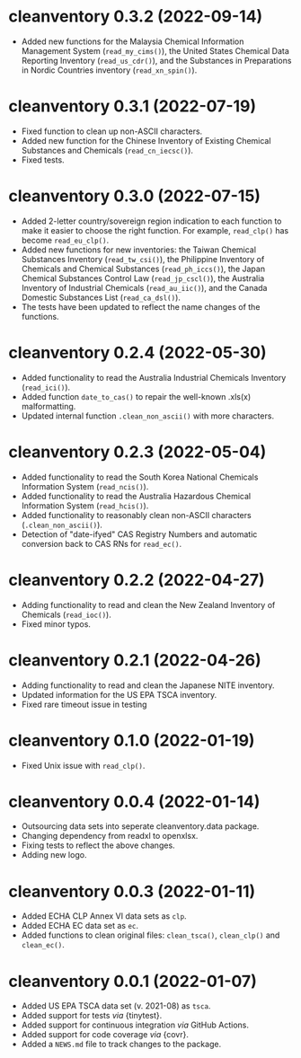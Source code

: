 # cleanventory 0.3.2 (2022-09-14) 

* Added new functions for the Malaysia Chemical Information Management System 
  (`read_my_cims()`), the United States Chemical Data Reporting Inventory 
  (`read_us_cdr()`), and the Substances in Preparations in Nordic Countries 
  inventory (`read_xn_spin()`). 

# cleanventory 0.3.1 (2022-07-19)

* Fixed function to clean up non-ASCII characters. 
* Added new function for the Chinese Inventory of Existing Chemical Substances 
  and Chemicals (`read_cn_iecsc()`). 
* Fixed tests. 

# cleanventory 0.3.0 (2022-07-15)

* Added 2-letter country/sovereign region indication to each function to make it
  easier to choose the right function. For example, `read_clp()` has become
  `read_eu_clp()`.
* Added new functions for new inventories: the Taiwan Chemical Substances 
  Inventory (`read_tw_csi()`), the Philippine Inventory of Chemicals and 
  Chemical Substances (`read_ph_iccs()`), the Japan Chemical Substances Control 
  Law (`read_jp_cscl()`), the Australia Inventory of Industrial Chemicals 
  (`read_au_iic()`), and the Canada Domestic Substances List (`read_ca_dsl()`).
* The tests have been updated to reflect the name changes of the functions. 

# cleanventory 0.2.4 (2022-05-30)

* Added functionality to read the Australia Industrial Chemicals Inventory 
  (`read_ici()`). 
* Added function `date_to_cas()` to repair the well-known .xls(x) 
  malformatting.
* Updated internal function `.clean_non_ascii()` with more characters. 

# cleanventory 0.2.3 (2022-05-04)

* Added functionality to read the South Korea National Chemicals Information 
  System (`read_ncis()`).
* Added functionality to read the Australia Hazardous Chemical Information 
  System (`read_hcis()`).
* Added functionality to reasonably clean non-ASCII characters 
  (`.clean_non_ascii()`).
* Detection of "date-ifyed" CAS Registry Numbers and automatic conversion back
  to CAS RNs for `read_ec()`.

# cleanventory 0.2.2 (2022-04-27)

* Adding functionality to read and clean the New Zealand Inventory of 
  Chemicals (`read_ioc()`).
* Fixed minor typos.

# cleanventory 0.2.1 (2022-04-26)

* Adding functionality to read and clean the Japanese NITE inventory.
* Updated information for the US EPA TSCA inventory. 
* Fixed rare timeout issue in testing

# cleanventory 0.1.0 (2022-01-19)

* Fixed Unix issue with `read_clp()`.

# cleanventory 0.0.4 (2022-01-14)

* Outsourcing data sets into seperate cleanventory.data package.
* Changing dependency from readxl to openxlsx.
* Fixing tests to reflect the above changes. 
* Adding new logo.

# cleanventory 0.0.3 (2022-01-11)

* Added ECHA CLP Annex VI data sets as `clp`.
* Added ECHA EC data set as `ec`.
* Added functions to clean original files: `clean_tsca()`, `clean_clp()` and 
  `clean_ec()`.

# cleanventory 0.0.1 (2022-01-07)

* Added US EPA TSCA data set (v. 2021-08) as `tsca`.
* Added support for tests *via* {tinytest}.
* Added support for continuous integration *via* GitHub Actions.
* Added support for code coverage *via* {covr}.
* Added a `NEWS.md` file to track changes to the package.

